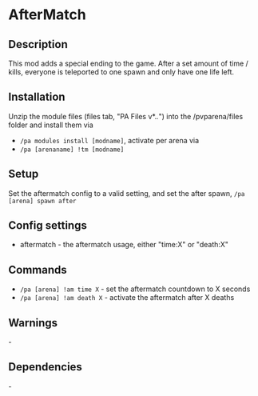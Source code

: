 # AfterMatch
## Description

This mod adds a special ending to the game. After a set amount of time / kills, everyone is teleported to one spawn and only have one life left.
## Installation

Unzip the module files (files tab, "PA Files v*.*.*") into the /pvparena/files folder and install them via
- `/pa modules install [modname]`, activate per arena via
- `/pa [arenaname] !tm [modname]`
## Setup

Set the aftermatch config to a valid setting, and set the after spawn, `/pa [arena] spawn after`
## Config settings

- aftermatch \- the aftermatch usage, either "time:X" or "death:X" 

## Commands

- `/pa [arena] !am time X` \- set the aftermatch countdown to X seconds
- `/pa [arena] !am death X` \- activate the aftermatch after X deaths 

## Warnings

\-
## Dependencies

\-
